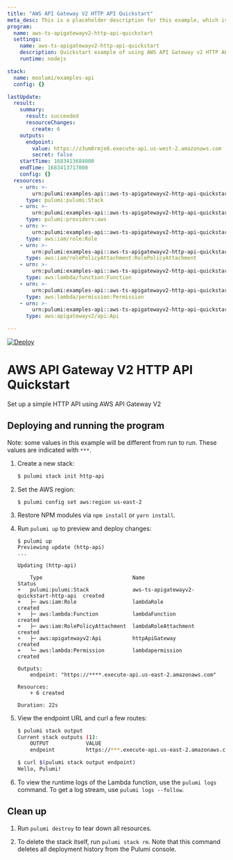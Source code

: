 ```yaml
---
title: "AWS API Gateway V2 HTTP API Quickstart"
meta_desc: This is a placeholder description for this example, which is an interesting example of how to do something with Pulumi.
program:
  name: aws-ts-apigatewayv2-http-api-quickstart
  settings:
    name: aws-ts-apigatewayv2-http-api-quickstart
    description: Quickstart example of using AWS API Gateway v2 HTTP API
    runtime: nodejs

stack:
  name: moolumi/examples-api
  config: {}

lastUpdate:
  result:
    summary:
      result: succeeded
      resourceChanges:
        create: 6
    outputs:
      endpoint:
        value: https://z3um0rmje8.execute-api.us-west-2.amazonaws.com
        secret: false
    startTime: 1683413684000
    endTime: 1683413717000
    config: {}
  resources:
    - urn: >-
        urn:pulumi:examples-api::aws-ts-apigatewayv2-http-api-quickstart::pulumi:pulumi:Stack::aws-ts-apigatewayv2-http-api-quickstart-examples-api
      type: pulumi:pulumi:Stack
    - urn: >-
        urn:pulumi:examples-api::aws-ts-apigatewayv2-http-api-quickstart::pulumi:providers:aws::default_5_40_0
      type: pulumi:providers:aws
    - urn: >-
        urn:pulumi:examples-api::aws-ts-apigatewayv2-http-api-quickstart::aws:iam/role:Role::lambdaRole
      type: aws:iam/role:Role
    - urn: >-
        urn:pulumi:examples-api::aws-ts-apigatewayv2-http-api-quickstart::aws:iam/rolePolicyAttachment:RolePolicyAttachment::lambdaRoleAttachment
      type: aws:iam/rolePolicyAttachment:RolePolicyAttachment
    - urn: >-
        urn:pulumi:examples-api::aws-ts-apigatewayv2-http-api-quickstart::aws:lambda/function:Function::lambdaFunction
      type: aws:lambda/function:Function
    - urn: >-
        urn:pulumi:examples-api::aws-ts-apigatewayv2-http-api-quickstart::aws:lambda/permission:Permission::lambdaPermission
      type: aws:lambda/permission:Permission
    - urn: >-
        urn:pulumi:examples-api::aws-ts-apigatewayv2-http-api-quickstart::aws:apigatewayv2/api:Api::httpApiGateway
      type: aws:apigatewayv2/api:Api

---
```


[![Deploy](https://get.pulumi.com/new/button.svg)](https://app.pulumi.com/new?template=https://github.com/pulumi/examples/blob/master/aws-ts-apigatewayv2-http-api-quickcreate/README.md)

# AWS API Gateway V2 HTTP API Quickstart

Set up a simple HTTP API using AWS API Gateway V2 

## Deploying and running the program

Note: some values in this example will be different from run to run.  These values are indicated
with `***`.

1.  Create a new stack:

    ```bash
    $ pulumi stack init http-api
    ```

1.  Set the AWS region:

    ```
    $ pulumi config set aws:region us-east-2
    ```

1.  Restore NPM modules via `npm install` or `yarn install`.

1.  Run `pulumi up` to preview and deploy changes:

    ```
    $ pulumi up
    Previewing update (http-api)
    ...

    Updating (http-api)

        Type                             Name                                     Status
    +   pulumi:pulumi:Stack              aws-ts-apigatewayv2-quickstart-http-api  created
    +   ├─ aws:iam:Role                  lambdaRole                               created
    +   ├─ aws:lambda:Function           lambdaFunction                           created
    +   ├─ aws:iam:RolePolicyAttachment  lambdaRoleAttachment                     created
    +   ├─ aws:apigatewayv2:Api          httpApiGateway                           created
    +   └─ aws:lambda:Permission         lambdapermission                         created

    Outputs:
        endpoint: "https://****.execute-api.us-east-2.amazonaws.com"

    Resources:
        + 6 created

    Duration: 22s
    ```

1.  View the endpoint URL and curl a few routes:

    ```bash
    $ pulumi stack output
    Current stack outputs (1):
        OUTPUT            VALUE
        endpoint          https://***.execute-api.us-east-2.amazonaws.com

    $ curl $(pulumi stack output endpoint)
    Hello, Pulumi!
    ```

1.  To view the runtime logs of the Lambda function, use the `pulumi logs` command. To get a log stream, use `pulumi logs --follow`.

## Clean up

1.  Run `pulumi destroy` to tear down all resources.

1.  To delete the stack itself, run `pulumi stack rm`. Note that this command deletes all deployment history from the Pulumi console.

